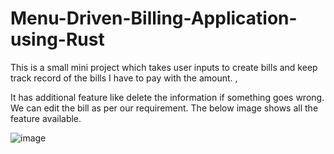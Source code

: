 # Menu-Driven-Billing-Application-using-Rust
This is a small mini project which takes user inputs to create bills and keep track record of the bills I have to pay with the amount. , 


It has additional feature like delete the information if something goes wrong.
We can edit the bill as per our requirement.
The below image shows all the feature available.

![image](https://user-images.githubusercontent.com/52596463/195842587-16a08df5-09fc-42c5-84bb-a870a6041d21.png)
